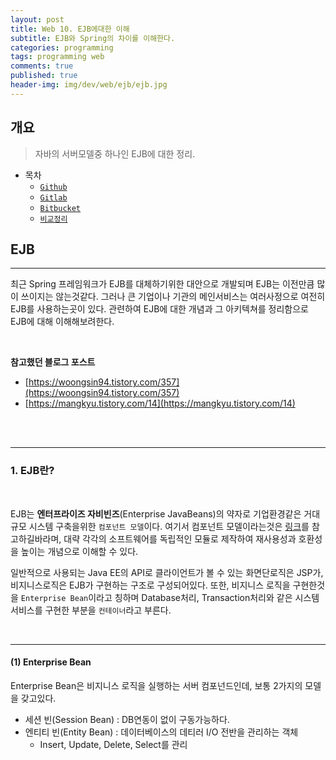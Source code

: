 ```yaml
---
layout: post
title: Web 10. EJB에대한 이해
subtitle: EJB와 Spring의 차이를 이해한다.
categories: programming
tags: programming web
comments: true
published: true
header-img: img/dev/web/ejb/ejb.jpg
---
```


## 개요
> 자바의 서버모델중 하나인 EJB에 대한 정리.
  
- 목차
	- [`Github`](#2-github)
	- [`Gitlab`](#3-gitlab)
	- [`Bitbucket`](#4-bitbucket비트버킷)
	- [`비교정리`](#5-정리)
  
## EJB
---
최근 Spring 프레임워크가 EJB를 대체하기위한 대안으로 개발되며 EJB는 이전만큼 많이 쓰이지는 않는것같다. 그러나 큰 기업이나 기관의 메인서비스는 여러사정으로 여전히 EJB를 사용하는곳이 있다. 관련하여 EJB에 대한 개념과 그 아키텍쳐를 정리함으로 EJB에 대해 이해해보려한다. 

<br>

**참고했던 블로그 포스트**

-   [https://woongsin94.tistory.com/357](https://woongsin94.tistory.com/357)
-   [https://mangkyu.tistory.com/14](https://mangkyu.tistory.com/14)


<br><br>

---
### **1. EJB란?**

<br>

EJB는 **엔터프라이즈 자비빈즈**(Enterprise JavaBeans)의 약자로 기업환경같은 거대규모 시스템 구축을위한 `컴포넌트 모델`이다. 여기서 컴포넌트 모델이라는것은 [링크](https://mommoo.tistory.com/55)를 참고하길바라며, 대략 각각의 소프트웨어를 독립적인 모듈로 제작하여 재사용성과 호환성을 높이는 개념으로 이해할 수 있다.

일반적으로 사용되는 Java EE의 API로 클라이언트가 볼 수 있는 화면단로직은 JSP가, 비지니스로직은 EJB가 구현하는 구조로 구성되어있다. 또한, 비지니스 로직을 구현한것을 `Enterprise Bean`이라고 칭하며 Database처리, Transaction처리와 같은 시스템 서비스를 구현한 부분을 `컨테이너`라고 부른다.


<br>

---
#### **(1) Enterprise Bean**

Enterprise Bean은 비지니스 로직을 실행하는 서버 컴포넌드인데, 보통 2가지의 모델을 갖고있다.

- 세션 빈(Session Bean) : DB연동이 없이 구동가능하다.
- 엔티티 빈(Entity Bean) : 데이터베이스의 데티러 I/O 전반을 관리하는 객체
  - Insert, Update, Delete, Select를 관리